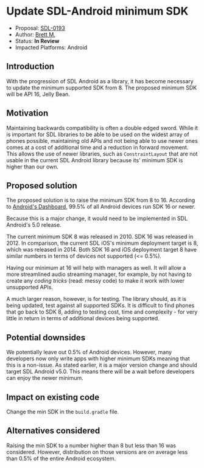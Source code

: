 # Update SDL-Android minimum SDK

* Proposal: [SDL-0193](0193-update-android-min-sdk.md)
* Author: [Brett M.](https://github.com/brettywhite)
* Status: **In Review**
* Impacted Platforms: Android

## Introduction

With the progression of SDL Android as a library, it has become necessary to update the minimum supported SDK from 8. The proposed minimum SDK will be API 16, Jelly Bean. 

## Motivation

Maintaining backwards compatibility is often a double edged sword. While it is important for SDL libraries to be able to be used on the widest array of phones possible, maintaining old APIs and not being able to use newer ones comes at a cost of additional time and a reduction in forward movement. This allows the use of newer libraries, such as `ConstraintLayout` that are not usable in the current SDL Android library because its' minimum SDK is higher than our own.

## Proposed solution

The proposed solution is to raise the minimum SDK from 8 to 16. According to [Android's Dashboard](https://developer.android.com/about/dashboards/), 99.5% of all Android devices run SDK 16 or newer. 

Because this is a major change, it would need to be implemented in SDL Android's 5.0 release.

The current minimum SDK 8 was released in 2010. SDK 16 was released in 2012. In comparison, the current SDL iOS's minimum deployment target is 8, which was released in 2014. Both SDK 16 and iOS deployment target 8 have similar numbers in terms of devices not supported (<= 0.5%).

Having our minimum at 16 will help with managers as well. It will allow a more streamlined audio streaming manager, for example, by not having to create any *coding tricks* (read: messy code) to make it work with lower unsupported APIs.

A much larger reason, however, is for testing. The library should, as it is being updated, test against all supported SDKs. It is difficult to find phones that go back to SDK 8, adding to testing cost, time and complexity - for very little in return in terms of additional devices being supported.

## Potential downsides

We potentially leave out 0.5% of Android devices. However, many developers now only write apps with higher minimum SDKs meaning that this is a non-issue. As stated earlier, it is a major version change and should target SDL Android v5.0. This means there will be a wait before developers can enjoy the newer minimum.

## Impact on existing code

Change the min SDK in the `build.gradle` file. 
## Alternatives considered

Raising the min SDK to a number higher than 8 but less than 16 was considered. However, distribution on those versions are on average less than 0.5% of the entire Android ecosystem.
